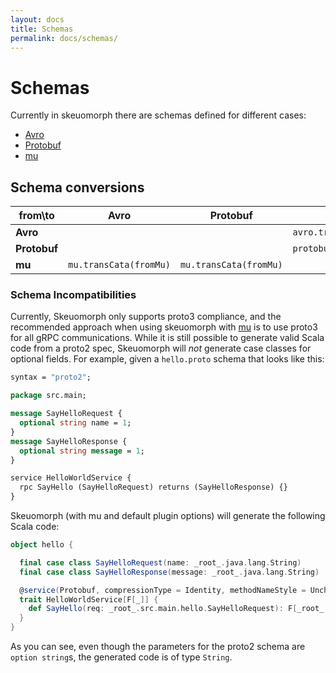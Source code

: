 ```yaml
---
layout: docs
title: Schemas
permalink: docs/schemas/
---
```


# Schemas

Currently in skeuomorph there are schemas defined for different cases:

- [Avro][]
- [Protobuf][]
- [mu][]

## Schema conversions


| from\to       | **Avro**                  | **Protobuf**           | **mu**                             |
|---------------|---------------------------|------------------------|------------------------------------|
| **Avro**      |                           |                        | `avro.transCata(fromAvro)`         |
| **Protobuf**  |                           |                        | `protobuf.transCata(fromProtobuf)` |
| **mu**        | `mu.transCata(fromMu)`    | `mu.transCata(fromMu)` |                                    |

### Schema Incompatibilities

Currently, Skeuomorph only supports proto3 compliance, and the recommended approach when using skeuomorph with [mu][]
is to use proto3 for all gRPC communications.  While it is still possible to generate valid Scala code from a proto2 spec,
Skeuomorph will _not_ generate case classes for optional fields.  For example, given a `hello.proto` schema that looks like this:

```proto
syntax = "proto2";

package src.main;

message SayHelloRequest {
  optional string name = 1;
}
message SayHelloResponse {
  optional string message = 1;
}

service HelloWorldService {
  rpc SayHello (SayHelloRequest) returns (SayHelloResponse) {}
}
```

Skeuomorph (with mu and default plugin options) will generate the following Scala code:

```scala mdoc:silent
object hello {

  final case class SayHelloRequest(name: _root_.java.lang.String)
  final case class SayHelloResponse(message: _root_.java.lang.String)

  @service(Protobuf, compressionType = Identity, methodNameStyle = Unchanged, namespace = Some("src.main"))
  trait HelloWorldService[F[_]] { 
    def SayHello(req: _root_.src.main.hello.SayHelloRequest): F[_root_.src.main.hello.SayHelloResponse] 
  }
}  
```

As you can see, even though the parameters for the proto2 schema are `option string`s, the generated code is of type 
`String`.  

[Avro]: https://avro.apache.org/
[Protobuf]: https://developers.google.com/protocol-buffers/
[mu]: https://higherkindness.github.io/mu/
